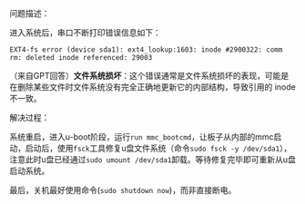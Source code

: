 

问题描述：

进入系统后，串口不断打印错误信息如下：

```
EXT4-fs error (device sda1): ext4_lookup:1603: inode #2900322: comm rm: deleted inode referenced: 29003
```

（来自GPT回答）**文件系统损坏**：这个错误通常是文件系统损坏的表现，可能是在删除某些文件时文件系统没有完全正确地更新它的内部结构，导致引用的 inode 不一致。

解决过程：

系统重启，进入u-boot阶段，运行`run mmc_bootcmd`，让板子从内部的mmc启动，启动后，使用`fsck`工具修复u盘文件系统（命令`sudo fsck -y /dev/sda1`），注意此时u盘已经通过`sudo umount /dev/sda1`卸载。等待修复完毕即可重新从u盘启动系统。

最后，关机最好使用命令(`sudo shutdown now`)，而非直接断电。

